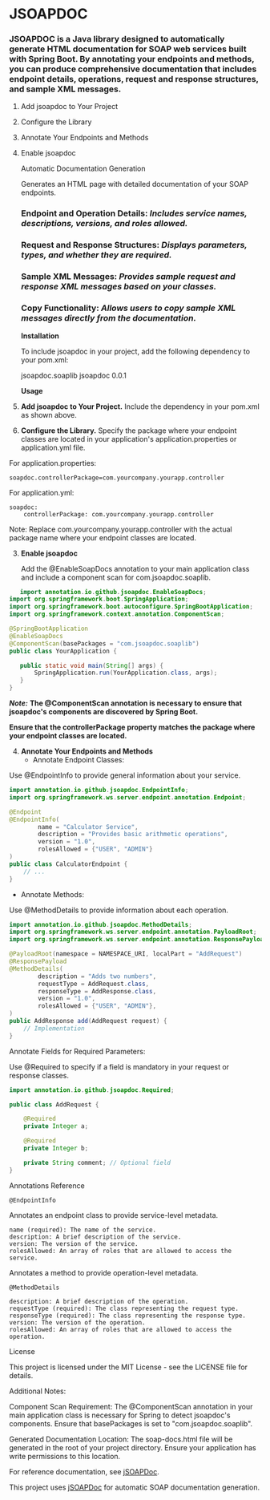 # JSOAPDOC

### JSOAPDOC is a Java library designed to automatically generate HTML documentation for SOAP web services built with Spring Boot. By annotating your endpoints and methods, you can produce comprehensive documentation that includes endpoint details, operations, request and response structures, and sample XML messages.

1. Add jsoapdoc to Your Project
2. Configure the Library
3. Annotate Your Endpoints and Methods
4. Enable jsoapdoc


   Automatic Documentation Generation
   
   Generates an HTML page with detailed documentation of your SOAP endpoints.

   ### **Endpoint and Operation Details**: *Includes service names, descriptions, versions, and roles allowed.*

   ### **Request and Response Structures**: *Displays parameters, types, and whether they are required.*

   ### **Sample XML Messages**: *Provides sample request and response XML messages based on your classes.*

   ### **Copy Functionality**: *Allows users to copy sample XML messages directly from the documentation.*

   **Installation**

   To include jsoapdoc in your project, add the following dependency to your pom.xml:


    <dependency>
    <groupId>jsoapdoc.soaplib</groupId>
    <artifactId>jsoapdoc</artifactId>
    <version>0.0.1</version>
    </dependency>

   **Usage**

1. **Add jsoapdoc to Your Project.** Include the dependency in your pom.xml as shown above.

2. **Configure the Library.** Specify the package where your endpoint classes are located in your application's application.properties or application.yml file.

For application.properties:

    soapdoc.controllerPackage=com.yourcompany.yourapp.controller

For application.yml:

    soapdoc:
        controllerPackage: com.yourcompany.yourapp.controller

Note: Replace com.yourcompany.yourapp.controller with the actual package name where your endpoint classes are located.

3. **Enable jsoapdoc**

   Add the @EnableSoapDocs annotation to your main application class and include a component scan for com.jsoapdoc.soaplib.

 ```java
    import annotation.io.github.jsoapdoc.EnableSoapDocs;
import org.springframework.boot.SpringApplication;
import org.springframework.boot.autoconfigure.SpringBootApplication;
import org.springframework.context.annotation.ComponentScan;

@SpringBootApplication
@EnableSoapDocs
@ComponentScan(basePackages = "com.jsoapdoc.soaplib")
public class YourApplication {

    public static void main(String[] args) {
        SpringApplication.run(YourApplication.class, args);
    }
}
```
***Note:*** **The @ComponentScan annotation is necessary to ensure that jsoapdoc's components are discovered by Spring Boot.**

**Ensure that the controllerPackage property matches the package where your endpoint classes are located.**

4. **Annotate Your Endpoints and Methods**
   - Annotate Endpoint Classes:

Use @EndpointInfo to provide general information about your service.

```java
import annotation.io.github.jsoapdoc.EndpointInfo;
import org.springframework.ws.server.endpoint.annotation.Endpoint;

@Endpoint
@EndpointInfo(
        name = "Calculator Service",
        description = "Provides basic arithmetic operations",
        version = "1.0",
        rolesAllowed = {"USER", "ADMIN"}
)
public class CalculatorEndpoint {
    // ...
}
```
   - Annotate Methods:

Use @MethodDetails to provide information about each operation.

```java
import annotation.io.github.jsoapdoc.MethodDetails;
import org.springframework.ws.server.endpoint.annotation.PayloadRoot;
import org.springframework.ws.server.endpoint.annotation.ResponsePayload;

@PayloadRoot(namespace = NAMESPACE_URI, localPart = "AddRequest")
@ResponsePayload
@MethodDetails(
        description = "Adds two numbers",
        requestType = AddRequest.class,
        responseType = AddResponse.class,
        version = "1.0",
        rolesAllowed = {"USER", "ADMIN"},
)
public AddResponse add(AddRequest request) {
    // Implementation
}
```

Annotate Fields for Required Parameters:

Use @Required to specify if a field is mandatory in your request or response classes.

```java
import annotation.io.github.jsoapdoc.Required;

public class AddRequest {

    @Required
    private Integer a;

    @Required
    private Integer b;

    private String comment; // Optional field
}
```

Annotations Reference

    @EndpointInfo

Annotates an endpoint class to provide service-level metadata.

    name (required): The name of the service.
    description: A brief description of the service.
    version: The version of the service.
    rolesAllowed: An array of roles that are allowed to access the service.

Annotates a method to provide operation-level metadata.

    @MethodDetails

    description: A brief description of the operation.
    requestType (required): The class representing the request type.
    responseType (required): The class representing the response type.
    version: The version of the operation.
    rolesAllowed: An array of roles that are allowed to access the operation.







License

This project is licensed under the MIT License - see the LICENSE file for details.

Additional Notes:

Component Scan Requirement: The @ComponentScan annotation in your main application class is necessary for Spring to detect jsoapdoc's components. Ensure that basePackages is set to "com.jsoapdoc.soaplib".

Generated Documentation Location: The soap-docs.html file will be generated in the root of your project directory. Ensure your application has write permissions to this location.

For reference documentation, see [jSOAPDoc](https://github.com/jsoapdoc/jsoapdoc).

This project uses [jSOAPDoc](https://github.com/danilopichilli/jsoapdochelper) for automatic SOAP documentation generation.
